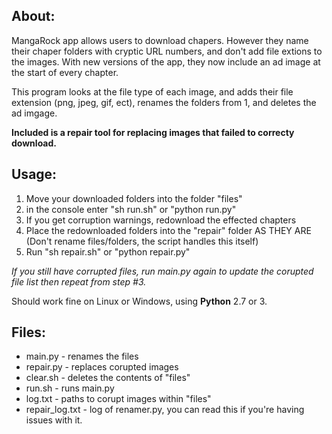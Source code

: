 <h2>About:</h2>
MangaRock app allows users to download chapers. However they name their chaper folders with cryptic URL numbers, and don't add file extions to the images. With new versions of the app, they now include an ad image at the start of every chapter.

This program looks at the file type of each image, and adds their file extension (png, jpeg, gif, ect), renames the folders from 1, and deletes the ad imgage.

<b>Included is a repair tool for replacing images that failed to correcty download.</b>

<h2>Usage:</h2>
<ol>
<li>Move your downloaded folders into the folder "files"</li>
<li>in the console enter "sh run.sh" or "python run.py"</li>
<li>If you get corruption warnings, redownload the effected chapters</li>
<li>Place the redownloaded folders into the "repair" folder AS THEY ARE (Don't rename files/folders, the script handles this itself)</li>
<li>Run "sh repair.sh" or "python repair.py"</li>
</ol>
<i>If you still have corrupted files, run main.py again to update the corupted file list
then repeat from step #3.</i>

Should work fine on Linux or Windows, using <b>Python</b> 2.7 or 3.

<h2>Files:</h2>
<ul>
<li>main.py - renames the files</li>
<li>repair.py - replaces corupted images</li>
<li>clear.sh - deletes the contents of "files"</li>
<li>run.sh - runs main.py</li>
<li>log.txt - paths to corupt images within "files"</li>
<li>repair_log.txt - log of renamer.py, you can read this if you're having issues with it.</li>
</ul>
